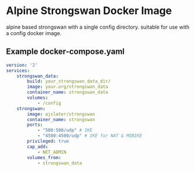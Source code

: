 # Alpine Strongswan Docker Image
alpine based strongswan with a single config directory.
suitable for use with a config docker image.

## Example docker-compose.yaml
```yaml
version: '2'
services:
    strongswan_data:
        build: your_strongswan_data_dir/
        image: your.org/strongswan_data
        container_name: strongswan_data
        volumes:
            - /config
    strongswan:
        image: ajslater/strongswan 
        container_name: strongswan
        ports:
            - "500:500/udp" # IKE
            - "4500:4500/udp" # IKE for NAT & MOBIKE
        privileged: true
        cap_add:
            - NET_ADMIN
        volumes_from:
            - strongswan_data
```
